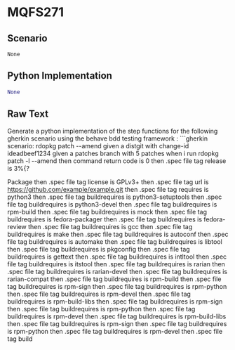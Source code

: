 # MQFS271
## Scenario
```gherkin
None
```


## Python Implementation
```python
None
```


## Raw Text
Generate a python implementation of the step functions for the following gherkin scenario using the behave bdd testing framework : ```gherkin scenario: rdopkg patch --amend given a distgit with change-id ideadbeef1234 given a patches branch with 5 patches when i run rdopkg patch -l --amend then command return code is 0 then .spec file tag release is 3%{?



Package
then .spec file tag license is GPLv3+
then .spec file tag url is https://github.com/example/example.git
then .spec file tag requires is python3
then .spec file tag buildrequires is python3-setuptools
then .spec file tag buildrequires is python3-devel
then .spec file tag buildrequires is rpm-build
then .spec file tag buildrequires is mock
then .spec file tag buildrequires is fedora-packager
then .spec file tag buildrequires is fedora-review
then .spec file tag buildrequires is gcc
then .spec file tag buildrequires is make
then .spec file tag buildrequires is autoconf
then .spec file tag buildrequires is automake
then .spec file tag buildrequires is libtool
then .spec file tag buildrequires is pkgconfig
then .spec file tag buildrequires is gettext
then .spec file tag buildrequires is intltool
then .spec file tag buildrequires is itstool
then .spec file tag buildrequires is rarian
then .spec file tag buildrequires is rarian-devel
then .spec file tag buildrequires is rarian-compat
then .spec file tag buildrequires is rpm-build
then .spec file tag buildrequires is rpm-sign
then .spec file tag buildrequires is rpm-python
then .spec file tag buildrequires is rpm-devel
then .spec file tag buildrequires is rpm-build-libs
then .spec file tag buildrequires is rpm-sign
then .spec file tag buildrequires is rpm-python
then .spec file tag buildrequires is rpm-devel
then .spec file tag buildrequires is rpm-build-libs
then .spec file tag buildrequires is rpm-sign
then .spec file tag buildrequires is rpm-python
then .spec file tag buildrequires is rpm-devel
then .spec file tag build
